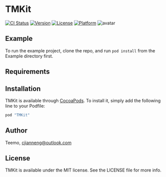 # TMKit

[![CI Status](http://img.shields.io/travis/Teemo/TMKit.svg?style=flat)](https://travis-ci.org/Teemo/TMKit)
[![Version](https://img.shields.io/cocoapods/v/TMKit.svg?style=flat)](http://cocoapods.org/pods/TMKit)
[![License](https://img.shields.io/cocoapods/l/TMKit.svg?style=flat)](http://cocoapods.org/pods/TMKit)
[![Platform](https://img.shields.io/cocoapods/p/TMKit.svg?style=flat)](http://cocoapods.org/pods/TMKit)
![avatar](https://avatars1.githubusercontent.com/u/28727841?v=3&s=600)
## Example

To run the example project, clone the repo, and run `pod install` from the Example directory first.

## Requirements

## Installation

TMKit is available through [CocoaPods](http://cocoapods.org). To install
it, simply add the following line to your Podfile:

```ruby
pod "TMKit"
```

## Author

Teemo, cjianneng@outlook.com

## License

TMKit is available under the MIT license. See the LICENSE file for more info.
